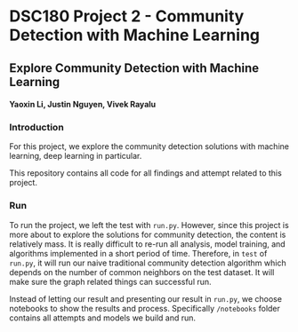 # DSC180 Project 2 - Community Detection with Machine Learning
## Explore Community Detection with Machine Learning
#### Yaoxin Li, Justin Nguyen, Vivek Rayalu

### Introduction
For this project, we explore the community detection solutions with machine learning, deep learning in particular. 

This repository contains all code for all findings and attempt related to this project.

### Run
To run the project, we left the test with `run.py`. However, since this project is  more about to explore the solutions for community detection, the content is relatively mass. It is really difficult to re-run all analysis, model training, and algorithms implemented in a short period of time. Therefore, in `test` of `run.py`, it will run our naive traditional community detection algorithm which depends on the number of common neighbors on the test dataset. It will make sure the graph related things can successful run.

Instead of letting our result and presenting our result in `run.py`, we choose notebooks to show the results and process. Specifically `/notebooks` folder contains all attempts and models we build and run. 